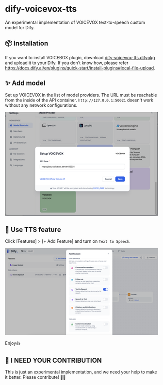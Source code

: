 # dify-voicevox-tts

An experimental implementation of VOICEVOX text-to-speech custom model for Dify.

## 📦 Installation

If you want to install VOICEBOX plugin, download [dify-voicevox-tts.difypkg](https://github.com/yt-koike/dify-voicevox-tts/blob/main/) and upload it to your Dify.
If you don't know how, please refer https://docs.dify.ai/en/plugins/quick-start/install-plugins#local-file-upload.

## ✨ Add model

Set up VOICEVOX in the list of model providers. The URL must be reachable from the inside of the API container. `http://127.0.0.1:50021` doesn't work without any network configurations.

![Add model](resources/settings.png)


## 🥳 Use TTS feature

Click [Features] > [+ Add Feature] and turn on `Text to Speech`.

![Add feature](resources/addfeature.png)

Enjoy👍


## 🙏 I NEED YOUR CONTRIBUTION

This is just an experimental implementation, and we need your help to make it better. Please contribute! 🚀✨
